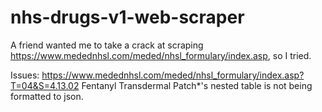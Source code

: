 # nhs-drugs-v1-web-scraper
A friend wanted me to take a crack at scraping https://www.medednhsl.com/meded/nhsl_formulary/index.asp, so I tried.

Issues:
https://www.medednhsl.com/meded/nhsl_formulary/index.asp?T=04&S=4.13.02
Fentanyl Transdermal Patch*'s nested table is not being formatted to json.
